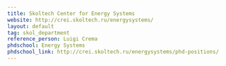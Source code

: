 ```yaml
---
title: Skoltech Center for Energy Systems
website: http://crei.skoltech.ru/energysystems/
layout: default
tag: skol_department
reference_person: Luigi Crema
phdschool: Energy Systems
phdschool_link: http://crei.skoltech.ru/energysystems/phd-positions/
---
```

